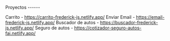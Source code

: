 Proyectos ------

Carrito - https://carrito-frederick-js.netlify.app/
Enviar Email - https://email-frederick-js.netlify.app/
Buscador de autos - https://buscador-frederick-js.netlify.app/
Seguro de autos - https://cotizador-seguro-autos-fai.netlify.app/
